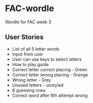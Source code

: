 # FAC-wordle
Wordle for FAC week 3
## User Stories
- List of all 5 letter words
- Input from user
- User can use keys to select letters
- How to play guide
- Correct letter correct placing - Green
- Correct letter wrong placing - Orange
- Wrong letter - Grey
- Unused letters - unstyled
- 6 guessing rows
- Correct word after 6th attempt wrong
